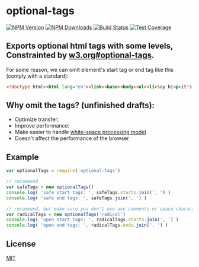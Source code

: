 # optional-tags

[![NPM Version][npm-image]][npm-url]
[![NPM Downloads][downloads-image]][downloads-url]
[![Build Status][travis-image]][travis-url]
[![Test Coverage][coveralls-image]][coveralls-url]

## Exports optional html tags with some levels, Constrainted by [w3.org#optional-tags](http://www.w3.org/html/wg/drafts/html/master/syntax.html#optional-tags).

For some reason, we can omit element's start tag or end tag like this (comply with a standard):

```html
<!doctype html><html lang="en"><link><base><body><ul><li>say hi<p>it's all we need</ul>
```

## Why omit the tags? (unfinished drafts):
- Optimize transfer: 
- Improve performance: 
- Make easier to handle [white-space processing model](http://www.w3.org/TR/2013/WD-css-text-3-20131010/#white-space-rules)
- Doesn't affect the performance of the browser

## Example

```js
var optionalTags = require('optional-tags')

// recommend
var safeTags = new optionalTags()
console.log( 'safe start tags: ', safeTags.starts.join(', ') )
console.log( 'safe end tags: ', safeTags.join(', ') )

// recommend, but make sure you don't use any comments or space character
var radicalTags = new optionalTags('radical')
console.log( 'open start tags: ', radicalTags.starts.join(', ') )
console.log( 'open end tags: ', radicalTags.ends.join(', ') )
```

## License

[MIT](LICENSE)

[npm-image]: https://img.shields.io/npm/v/optional-tags.svg?style=flat
[npm-url]: https://npmjs.org/package/optional-tags
[travis-image]: https://travis-ci.org/cutsin/optional-tags.svg
[travis-url]: https://travis-ci.org/cutsin/optional-tags
[coveralls-image]: https://img.shields.io/coveralls/cutsin/optional-tags.svg?style=flat
[coveralls-url]: https://coveralls.io/r/cutsin/optional-tags
[downloads-image]: https://img.shields.io/npm/dm/optional-tags.svg?style=flat
[downloads-url]: https://npmjs.org/package/optional-tags
